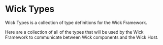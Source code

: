 Wick Types
===
Wick Types is a collection of type definitions for the Wick Framework.

Here are a collection of all of the types that will be used by the Wick Framework to communicate between Wick components and the Wick Host.